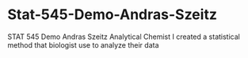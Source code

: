 # Stat-545-Demo-Andras-Szeitz
STAT 545 Demo
Andras Szeitz
Analytical Chemist
I created a statistical method that biologist use to analyze their data

